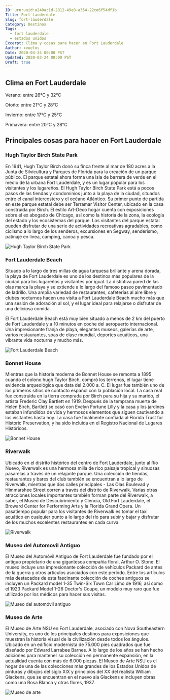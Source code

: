 ```yaml
---
ID: urn:uuid:a240ac1d-2812-49e8-a354-22ce6f54df1b
Title: Fort Lauderdale
Slug: fort-lauderdale
Category: Destinos
Tags:
  - fort lauderdale
  - estados unidos
Excerpt: Clima y cosas para hacer en Fort Lauderdale
Author: xvuelos
Date: 2020-03-24 00:00 PST
Updated: 2020-03-24 00:00 PST
Draft: true
---
```

 
## Clima en Fort Lauderdale
Verano: entre 26°C y 32°C
 
Otoño: entre 21°C y 28°C
 
Invierno: entre 17°C y 25°C
 
Primavera: entre 20°C y 28°C
 
## Principales cosas para hacer en Fort Lauderdale
 
### Hugh Taylor Birch State Park
En 1941, Hugh Taylor Birch donó su finca frente al mar de 180 acres a la Junta de Silvicultura y Parques de Florida para la creación de un parque público.  El parque estatal ahora forma una isla de barrera de verde en el medio de la urbana Fort Lauderdale, y es un lugar popular para los visitantes y los lugareños.  El Hugh Taylor Birch State Park está a pocos pasos de las tiendas y condominios junto a la playa de la ciudad, situados entre el canal intercostero y el océano Atlántico. Su primer punto de partida en este parque estatal debe ser Terramar Visitor Center, ubicado en la casa construida por Birch. El estilo Art-Deco hogar cuenta con exposiciones sobre el ex abogado de Chicago, así como la historia de la zona, la ecología del estado y los ecosistemas del parque. Los visitantes del parque estatal pueden disfrutar de una serie de actividades recreativas agradables, como ciclismo a lo largo de los senderos, excursiones en Segway, senderismo, patinaje en línea, camping, canoa y pesca.
 
 
![Hugh Taylor Birch State Park](https://images.unsplash.com/photo-1540260609148-9684f5e19fea?w=640)
 
### Fort Lauderdale Beach
Situado a lo largo de tres millas de agua turquesa brillante y arena dorada, la playa de Fort Lauderdale es uno de los destinos más populares de la ciudad para los lugareños y visitantes por igual. La distintiva pared de las olas marca la playa y se extiende a lo largo del famoso paseo pavimentado de ladrillo. Una amplia variedad de restaurantes, cafeterías al aire libre y clubes nocturnos hacen una visita a Fort Lauderdale Beach mucho más que una sesión de adoración al sol, y el lugar ideal para relajarse o disfrutar de una deliciosa comida. 

El Fort Lauderdale Beach está muy bien situado a menos de 2 km del puerto de Fort Lauderdale y a 10 minutos en coche del aeropuerto internacional. Una impresionante franja de playa, elegantes museos, galerías de arte, varios restaurantes, spas de clase mundial, deportes acuáticos, una vibrante vida nocturna y mucho más.
 
 
![Fort Lauderdale Beach](https://images.unsplash.com/photo-1598077588491-178262e8e2fd?w=640)
 
### Bonnet House
Mientras que la historia moderna de Bonnet House se remonta a 1895 cuando el colono hugh Taylor Birch, compró los terrenos, el lugar tiene evidencia arqueológica que data del 2.000 a. C. El lugar fue también uno de los primeros sitios de contacto español con la población local. La casa real fue construida en la tierra comprada por Birch para su hija y su marido, el artista Frederic Clay Bartlett en 1919. Después de la temprana muerte de Helen Birch, Bartlett se casó con Evelyn Fortune Lilly y la casa y los jardines estaban infundidos de vida y hermosos elementos que siguen cautivando a los visitantes hasta hoy. La casa fue finalmente confiada al Florida Trust for Historic Preservation, y ha sido incluida en el Registro Nacional de Lugares Históricos. 
 
![Bonnet House](https://images.unsplash.com/photo-1533761883396-a424d257e1d4?w=640)
 
### Riverwalk
Ubicado en el distrito histórico del centro de Fort Lauderdale, junto al Río Nuevo, Riverwalk es una hermosa milla de rico paisaje tropical y sinuosas pasarelas a través de un relajante parque. Una colección de tiendas, restaurantes y bares del club también se encuentran a lo largo de Riverwalk, mientras que dos calles principales - Las Olas Boulevad y Himmarshee Street corren a través del distrito de Riverwalk. Varias otras atracciones locales importantes también forman parte del Riverwalk, a saber, el Museo de Descubrimiento y Ciencia, Old Fort Lauderdale, el Broward Center for Performing Arts y la Florida Grand Opera. Un pasatiempo popular para los visitantes de Riverwalk es tomar el taxi acuático en cualquier punto a lo largo del río para subir y bajar y disfrutar de los muchos excelentes restaurantes en cada curva. 
 
 
![Riverwalk](https://images.unsplash.com/photo-1538016298852-e69a243f7ee2?w=640)
 
### Museo del Automovil Antiguo
El Museo del Automóvil Antiguo de Fort Lauderdale fue fundado por el antiguo propietario de una gigantesca compañía floral, Arthur O. Stone. El museo incluye una impresionante colección de vehículos Packard de antes de la guerra y otros artículos asociados con este período. Entre los artículos más destacados de esta fascinante colección de coches antiguos se incluyen un Packard model 1-35 Twin-Six Town Car Limo de 1916, así como el 1923 Packard Model 1-26 Doctor's Coupe, un modelo muy raro que fue utilizado por los médicos para hacer sus visitas. 
  
 
![Museo del automóvil antiguo](https://images.unsplash.com/photo-1564408918432-4b93b213cfb5?w=640)
 
### Museo de Arte
El Museo de Arte NSU en Fort Lauderdale, asociado con Nova Southeastern University, es uno de los principales destinos para exposiciones que muestran la historia visual de la civilización desde todos los ángulos. Ubicado en un edificio modernista de 75.000 pies cuadrados que fue diseñado por Edward Larrabee Barnes. A lo largo de los años se han hecho adiciones para mantener su colección en permanente expansión, en la actualidad cuenta con más de 6.000 piezas. El Museo de Arte NSU es el hogar de una de las colecciones más grandes de los Estados Unidos de pinturas y dibujos del siglo XIX y principios del XX del realista William Glackens, que se encuentran en el nuevo ala Glackens e incluyen obras como una Rosa Blanca y otras flores, 1937. 

![Museo de arte](https://images.unsplash.com/photo-1596161309839-39dab4a60269?w=640)
